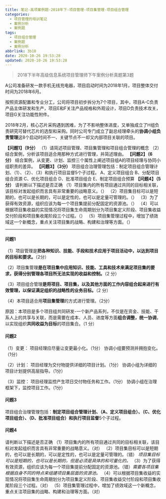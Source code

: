 ```yaml
---
title: 笔记-高项案例题-2018年下-项目管理-项目集管理-项目组合管理
categories:
  - 项目管理的培训笔记
  - 案例分析
  - 案例题
tags:
  - 项目组合管理
  - 案例题
  - 案例分析
abbrlink: 3b18
date: 2020-10-26 19:53:28
updated: 2020-10-26 19:53:28
---
```


> 2018下半年高级信息系统项目管理师下午案例分析真题第3题

A公司准备研发一款手机无线充电器，项目启动时间为2018年1月，项目整体交付时间为2018年6月。

按照资源配置和专业分工，公司将项目初步拆分为7个项目，其中，项目A-C负责产品主体研发和生产，项目E和F关注产品规格和外观设计，项目D负责技术攻关，项目G关注功能性附件。

2018年2月，核心芯片采购遇到困难，为了不影响整体进度，又单独成立了H组负责研究可替代芯片的选型和采购。同时公司专门成立了副总经理牵头的**协调小组负责管理**这8个启动时间不一、关键节点不一却又内部项目关联的项目。

**【问题1】（9分）**
（1）请简述项目管理、项目集管理和项目组合管理的概念
（2）结合案例，分析该项目适合用那种方式进行管理，并简述理由。
**【问题2】（6分）**
结合案例，从变更、计划、监控三个属性上阐述项目组A的项目经理与协同小组职责的差异。
**【问题3】（3分）**
项目组合治理管理包括：制定项目组合管理计划、（1）、（2）、（3）和执行项目监督5个子过程。
  A、定义项目组合
  B、分配项目组合资源
  C、优化项目组合
  D、批准项目组合
  E、制定项目组合预算
**【问题4】（5分）**
请判断以下描述是否正确
（1）项目集内的所有项目通过共同的目标相关联，该目标对发起组织而言具有非常重要的战略意义。（）
（2）项目集目标可以是短期的，也可以是长期的，可以是定性的，也可以是定量可管理的。（）
（3）为了获得有效资源，组织应该为每一个项目集提前分配固定的资源池。（）
（4）可以根据项目集收益的实现情况将项目集生命周期划分为项目集定义阶段、项目集收益交付阶段和项目集收尾阶段三个过程。（）
（5）项目集管理过程中，增加了绩效域这一个新概念，重点关注项目集的战略、构建和治理等方面。（）

<!-- more -->

---

#### 问题1

（1）项目管理是**把各种知识、技能、手段和技术应用于项目活动中，以达到项目的目标和要求。**（2分）

（2）项目集管理**是在项目集中应用知识、技能、工具和技术来满足项目集的要求，获得分别管理各项目所无法实现的收益和控制。**（2 分）

（3）项目组合管理**是将项目、项目集，以及其他方面的工作内容组合起来进行有效管理，以保证满足组织的战略性的业务目标。**（2 分）

（4）本项目适合用**项目集管理**的方式进行管理。（2分）

原因：本项目是多个项目组共同研发-一个新产品系列，不仅是在资金、技能、干系人上的共享与关联，而是需要在成本、人员、进度等方面**组合调整，统一协调**，以实现组织**共同收益为目标**的项目集合。（1 分）

#### 问题2

（1）变更：
项目经理应尽量让变更最小化。（1分）
协调小组要预测并拥抱变化。（1分）

（2）计划：
项目经理为交付物提供详细的项目计划。（1分）
协调小组为详细的项目计划提供高层指导。（1分）

（3）监控：
项目经理监控产生项日交付物任务和工作。（1分）
协调小组在治理框架下，监控项目工作。（1分）

#### 问题3

项目组合治理管理包括：**制定项目组合管理计划、（A、定义项目组合）、（C、优化项目组合）、（D、批准项目组合）和执行项目监督**5个子过程。

#### 问题4

请判断以下描述是否正确
（1）项目集内的所有项目通过共同的目标相关联，该目标对发起组织而言具有非常重要的战略意义。（对）
（2）项目集目标可以是短期的，也可以是长期的，可以是定性的，也可以是定量可管理的。（错） *项目集目标可以是短期的，也可以是长期的，但是必须是具体的和可量化的。*
（3）为了获得有效资源，组织应该为每一个项目集提前分配固定的资源池。（错）*需要各项目集根据自身不同的特点来组建项目集层面的资源池。*
（4）可以根据项目集收益的实现情况将项目集生命周期划分为项目集定义阶段、项目集收益交付阶段和项目集收尾阶段三个过程。（对）
（5）项目集管理过程中，增加了绩效域这一个新概念，重点关注项目集的战略、构建和治理等方面。（对）
